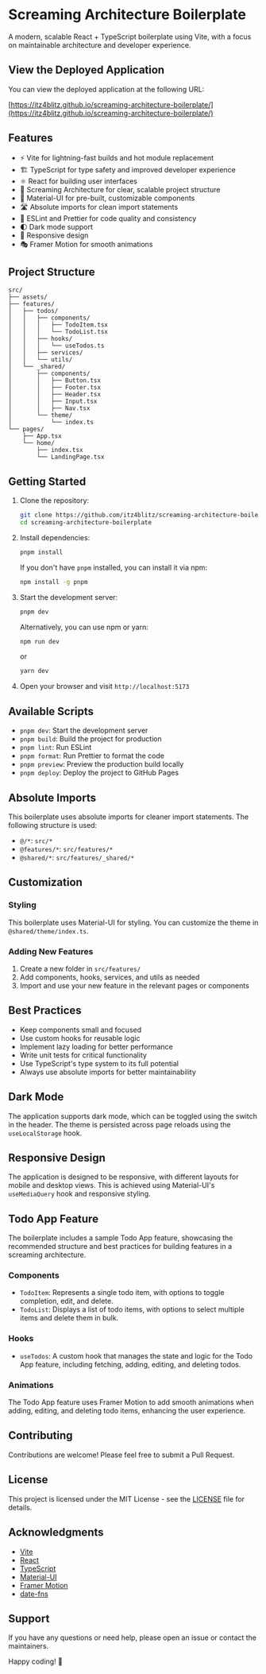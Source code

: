 # Screaming Architecture Boilerplate

A modern, scalable React + TypeScript boilerplate using Vite, with a focus on maintainable architecture and developer experience.

## View the Deployed Application

You can view the deployed application at the following URL:

[https://itz4blitz.github.io/screaming-architecture-boilerplate/](https://itz4blitz.github.io/screaming-architecture-boilerplate/)

## Features

- ⚡️ Vite for lightning-fast builds and hot module replacement
- 🏗️ TypeScript for type safety and improved developer experience
- ⚛️ React for building user interfaces
- 📁 Screaming Architecture for clear, scalable project structure
- 🎨 Material-UI for pre-built, customizable components
- 🛣️ Absolute imports for clean import statements
- 🧹 ESLint and Prettier for code quality and consistency
- 🌓 Dark mode support
- 📱 Responsive design
- 🎭 Framer Motion for smooth animations

## Project Structure

```
src/
├── assets/
├── features/
│   ├── todos/
│   │   ├── components/
│   │   │   ├── TodoItem.tsx
│   │   │   └── TodoList.tsx
│   │   ├── hooks/
│   │   │   └── useTodos.ts
│   │   ├── services/
│   │   └── utils/
│   └── _shared/
│       ├── components/
│       │   ├── Button.tsx
│       │   ├── Footer.tsx
│       │   ├── Header.tsx
│       │   ├── Input.tsx
│       │   ├── Nav.tsx
│       └── theme/
│           └── index.ts
└── pages/
    ├── App.tsx
    └── home/
        ├── index.tsx
        └── LandingPage.tsx
```

## Getting Started

1. Clone the repository:

   ```bash
   git clone https://github.com/itz4blitz/screaming-architecture-boilerplate.git
   cd screaming-architecture-boilerplate
   ```

2. Install dependencies:

   ```bash
   pnpm install
   ```

   If you don't have `pnpm` installed, you can install it via npm:

   ```bash
   npm install -g pnpm
   ```

3. Start the development server:

   ```bash
   pnpm dev
   ```

   Alternatively, you can use npm or yarn:

   ```bash
   npm run dev
   ```

   or

   ```bash
   yarn dev
   ```

4. Open your browser and visit `http://localhost:5173`

## Available Scripts

- `pnpm dev`: Start the development server
- `pnpm build`: Build the project for production
- `pnpm lint`: Run ESLint
- `pnpm format`: Run Prettier to format the code
- `pnpm preview`: Preview the production build locally
- `pnpm deploy`: Deploy the project to GitHub Pages

## Absolute Imports

This boilerplate uses absolute imports for cleaner import statements. The following structure is used:

- `@/*`: `src/*`
- `@features/*`: `src/features/*`
- `@shared/*`: `src/features/_shared/*`

## Customization

### Styling

This boilerplate uses Material-UI for styling. You can customize the theme in `@shared/theme/index.ts`.

### Adding New Features

1. Create a new folder in `src/features/`
2. Add components, hooks, services, and utils as needed
3. Import and use your new feature in the relevant pages or components

## Best Practices

- Keep components small and focused
- Use custom hooks for reusable logic
- Implement lazy loading for better performance
- Write unit tests for critical functionality
- Use TypeScript's type system to its full potential
- Always use absolute imports for better maintainability

## Dark Mode

The application supports dark mode, which can be toggled using the switch in the header. The theme is persisted across page reloads using the `useLocalStorage` hook.

## Responsive Design

The application is designed to be responsive, with different layouts for mobile and desktop views. This is achieved using Material-UI's `useMediaQuery` hook and responsive styling.

## Todo App Feature

The boilerplate includes a sample Todo App feature, showcasing the recommended structure and best practices for building features in a screaming architecture.

### Components

- `TodoItem`: Represents a single todo item, with options to toggle completion, edit, and delete.
- `TodoList`: Displays a list of todo items, with options to select multiple items and delete them in bulk.

### Hooks

- `useTodos`: A custom hook that manages the state and logic for the Todo App feature, including fetching, adding, editing, and deleting todos.

### Animations

The Todo App feature uses Framer Motion to add smooth animations when adding, editing, and deleting todo items, enhancing the user experience.

## Contributing

Contributions are welcome! Please feel free to submit a Pull Request.

## License

This project is licensed under the MIT License - see the [LICENSE](LICENSE) file for details.

## Acknowledgments

- [Vite](https://vitejs.dev/)
- [React](https://reactjs.org/)
- [TypeScript](https://www.typescriptlang.org/)
- [Material-UI](https://material-ui.com/)
- [Framer Motion](https://www.framer.com/motion/)
- [date-fns](https://date-fns.org/)

## Support

If you have any questions or need help, please open an issue or contact the maintainers.

Happy coding! 🚀
